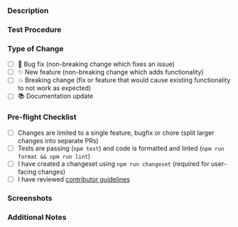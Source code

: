 ### Description

<!-- Describe your changes in detail. What problem does this PR solve? -->

### Test Procedure

<!-- How did you test this? Are you confident that it will not introduce bugs? If so, why? -->

### Type of Change

<!-- Put an 'x' in all boxes that apply -->

-   [ ] 🐛 Bug fix (non-breaking change which fixes an issue)
-   [ ] ✨ New feature (non-breaking change which adds functionality)
-   [ ] 💥 Breaking change (fix or feature that would cause existing functionality to not work as expected)
-   [ ] 📚 Documentation update

### Pre-flight Checklist

<!-- Put an 'x' in all boxes that apply -->

-   [ ] Changes are limited to a single feature, bugfix or chore (split larger changes into separate PRs)
-   [ ] Tests are passing (`npm test`) and code is formatted and linted (`npm run format && npm run lint`)
-   [ ] I have created a changeset using `npm run changeset` (required for user-facing changes)
-   [ ] I have reviewed [contributor guidelines](https://github.com/rahmanazhar/SakaDev/blob/main/CONTRIBUTING.md)

### Screenshots

<!-- For UI changes, add screenshots here -->

### Additional Notes

<!-- Add any additional notes for reviewers -->
